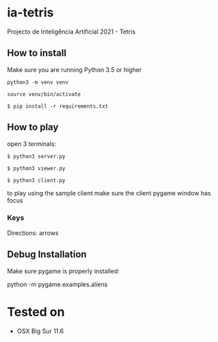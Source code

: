 # ia-tetris

Projecto de Inteligência Artificial 2021 - Tetris

## How to install

Make sure you are running Python 3.5 or higher

`python3 -m venv venv`

`source venv/bin/activate`

`$ pip install -r requirements.txt`

## How to play

open 3 terminals:

`$ python3 server.py`

`$ python3 viewer.py`

`$ python3 client.py`

to play using the sample client make sure the client pygame window has focus

### Keys

Directions: arrows

## Debug Installation

Make sure pygame is properly installed:

python -m pygame.examples.aliens

# Tested on

- OSX Big Sur 11.6
